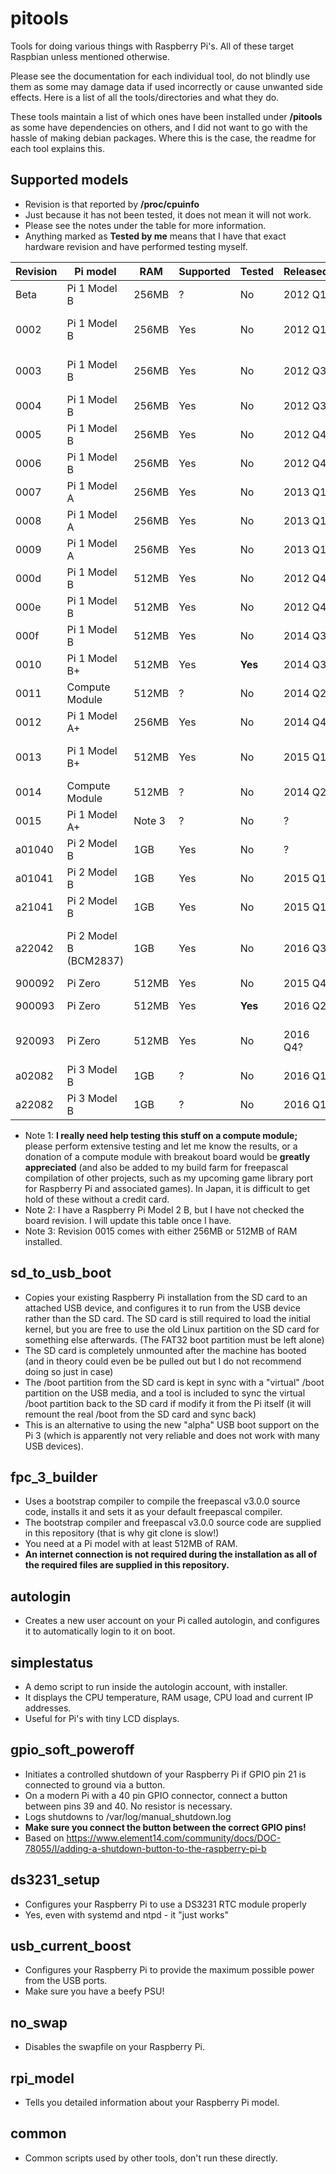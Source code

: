 # pitools
Tools for doing various things with Raspberry Pi's. All of these target Raspbian unless mentioned otherwise.

Please see the documentation for each individual tool, do not blindly use them as some may damage data if used incorrectly or cause unwanted side effects. Here is a list of all the tools/directories and what they do.

These tools maintain a list of which ones have been installed under **/pitools** as some have dependencies on others, and I did not want to go with the hassle of making debian packages. Where this is the case, the readme for each tool explains this.

## Supported models

* Revision is that reported by **/proc/cpuinfo**
* Just because it has not been tested, it does not mean it will not work.
* Please see the notes under the table for more information.
* Anything marked as **Tested by me** means that I have that exact hardware revision and have performed testing myself.

Revision | Pi model | RAM | Supported | Tested | Released | Notes |
-------- | -------- | --- | --------- | ------ | -------- | ----- |
Beta | Pi 1 Model B | 256MB | ? | No | 2012 Q1 | Beta board
0002 | Pi 1 Model B | 256MB | Yes | No | 2012 Q1 | First public board
0003 | Pi 1 Model B | 256MB | Yes | No | 2012 Q3 | Another beta board?
0004 | Pi 1 Model B | 256MB | Yes | No | 2012 Q3 |
0005 | Pi 1 Model B | 256MB | Yes | No | 2012 Q4 |
0006 | Pi 1 Model B | 256MB | Yes | No | 2012 Q4 |
0007 | Pi 1 Model A | 256MB | Yes | No | 2013 Q1 |
0008 | Pi 1 Model A | 256MB | Yes | No | 2013 Q1 |
0009 | Pi 1 Model A | 256MB | Yes | No | 2013 Q1 |
000d | Pi 1 Model B | 512MB | Yes | No | 2012 Q4 |
000e | Pi 1 Model B | 512MB | Yes | No | 2012 Q4 |
000f | Pi 1 Model B | 512MB | Yes | No | 2014 Q3 |
0010 | Pi 1 Model B+ | 512MB | Yes | **Yes** | 2014 Q3 | **Tested by me**
0011 | Compute Module | 512MB | ? | No | 2014 Q2 | See **note 1**
0012 | Pi 1 Model A+ | 256MB | Yes | No | 2014 Q4 |
0013 | Pi 1 Model B+ | 512MB | Yes | No | 2015 Q1 | Last Pi 1 Model B+?
0014 | Compute Module | 512MB | ? | No | 2014 Q2 | See **note 1**
0015 | Pi 1 Model A+ | Note 3 | ? | No | ? |
a01040 | Pi 2 Model B | 1GB | Yes | No | ? | See **note 2**
a01041 | Pi 2 Model B | 1GB | Yes | No | 2015 Q1 | See **note 2**
a21041 | Pi 2 Model B | 1GB | Yes | No | 2015 Q1 | See **note 2**
a22042 | Pi 2 Model B (BCM2837) | 1GB | Yes | No | 2016 Q3 | See **note 2** - Last Pi 2 Model B?
900092 | Pi Zero | 512MB | Yes | No | 2015 Q4 |
900093 | Pi Zero | 512MB | Yes | **Yes** | 2016 Q2 | **Tested by me**
920093 | Pi Zero | 512MB | Yes | No | 2016 Q4? | Release date uncertain
a02082 | Pi 3 Model B | 1GB | ? | No | 2016 Q1 | Coming soon
a22082 | Pi 3 Model B | 1GB | ? | No | 2016 Q1 | Coming soon

* Note 1: **I really need help testing this stuff on a compute module;** please perform extensive testing and let me know the results, or a donation of a compute module with breakout board would be **greatly appreciated** (and also be added to my build farm for freepascal compilation of other projects, such as my upcoming game library port for Raspberry Pi and associated games). In Japan, it is difficult to get hold of these without a credit card.
* Note 2: I have a Raspberry Pi Model 2 B, but I have not checked the board revision. I will update this table once I have.
* Note 3: Revision 0015 comes with either 256MB or 512MB of RAM installed.

## sd_to_usb_boot

* Copies your existing Raspberry Pi installation from the SD card to an attached USB device, and configures it to run from the USB device rather than the SD card. The SD card is still required to load the initial kernel, but you are free to use the old Linux partition on the SD card for something else afterwards. (The FAT32 boot partition must be left alone)
* The SD card is completely unmounted after the machine has booted (and in theory could even be be pulled out but I do not recommend doing so just in case)
* The /boot partition from the SD card is kept in sync with a "virtual" /boot partition on the USB media, and a tool is included to sync the virtual /boot partition back to the SD card if modify it from the Pi itself (it will remount the real /boot from the SD card and sync back)
* This is an alternative to using the new "alpha" USB boot support on the Pi 3 (which is apparently not very reliable and does not work with many USB devices).

## fpc_3_builder

* Uses a bootstrap compiler to compile the freepascal v3.0.0 source code, installs it and sets it as your default freepascal compiler.
* The bootstrap compiler and freepascal v3.0.0 source code are supplied in this repository (that is why git clone is slow!)
* You need at a Pi model with at least 512MB of RAM.
* __An internet connection is not required during the installation as all of the required files are supplied in this repository.__

## autologin

* Creates a new user account on your Pi called autologin, and configures it to automatically login to it on boot.

## simplestatus

* A demo script to run inside the autologin account, with installer.
* It displays the CPU temperature, RAM usage, CPU load and current IP addresses.
* Useful for Pi's with tiny LCD displays.

## gpio_soft_poweroff

* Initiates a controlled shutdown of your Raspberry Pi if GPIO pin 21 is connected to ground via a button.
* On a modern Pi with a 40 pin GPIO connector, connect a button between pins 39 and 40. No resistor is necessary.
* Logs shutdowns to /var/log/manual_shutdown.log
* **Make sure you connect the button between the correct GPIO pins!**
* Based on https://www.element14.com/community/docs/DOC-78055/l/adding-a-shutdown-button-to-the-raspberry-pi-b

## ds3231_setup

* Configures your Raspberry Pi to use a DS3231 RTC module properly
* Yes, even with systemd and ntpd - it "just works"

## usb_current_boost

* Configures your Raspberry Pi to provide the maximum possible power from the USB ports.
* Make sure you have a beefy PSU!

## no_swap

* Disables the swapfile on your Raspberry Pi.

## rpi_model

* Tells you detailed information about your Raspberry Pi model.

## common

* Common scripts used by other tools, don't run these directly.

